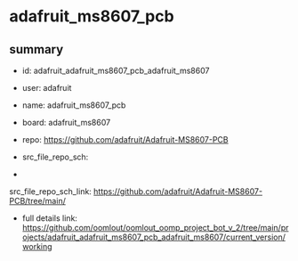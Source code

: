 # adafruit_ms8607_pcb
 
## summary 
* id: adafruit_adafruit_ms8607_pcb_adafruit_ms8607
* user: adafruit
* name: adafruit_ms8607_pcb
* board: adafruit_ms8607
* repo: https://github.com/adafruit/Adafruit-MS8607-PCB



* src_file_repo_sch: 
*
 src_file_repo_sch_link: https://github.com/adafruit/Adafruit-MS8607-PCB/tree/main/
* full details link: https://github.com/oomlout/oomlout_oomp_project_bot_v_2/tree/main/projects/adafruit_adafruit_ms8607_pcb_adafruit_ms8607/current_version/working  






